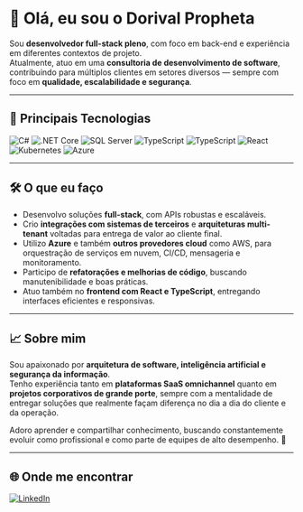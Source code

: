 # 👋 Olá, eu sou o Dorival Propheta  

Sou **desenvolvedor full-stack pleno**, com foco em back-end e experiência em diferentes contextos de projeto.  
Atualmente, atuo em uma **consultoria de desenvolvimento de software**, contribuindo para múltiplos clientes em setores diversos — sempre com foco em **qualidade, escalabilidade e segurança**.  

---

## 🚀 Principais Tecnologias  

![C#](https://img.shields.io/badge/C%23-239120?style=for-the-badge&logo=c-sharp&logoColor=white) ![.NET Core](https://img.shields.io/badge/.NET-512BD4?style=for-the-badge&logo=dotnet&logoColor=white) ![SQL Server](https://img.shields.io/badge/SQL%20Server-CC2927?style=for-the-badge&logo=microsoftsqlserver&logoColor=white) ![TypeScript](https://img.shields.io/badge/TypeScript-3178C6?style=for-the-badge&logo=typescript&logoColor=white) ![TypeScript](https://img.shields.io/badge/TypeScript-3178C6?style=for-the-badge&logo=typescript&logoColor=white) ![React](https://img.shields.io/badge/React-20232A?style=for-the-badge&logo=react&logoColor=61DAFB) ![Kubernetes](https://img.shields.io/badge/Kubernetes-326CE5?style=for-the-badge&logo=kubernetes&logoColor=white) ![Azure](https://img.shields.io/badge/Microsoft%20Azure-0078D4?style=for-the-badge&logo=microsoft-azure&logoColor=white)

---

## 🛠️ O que eu faço  

- Desenvolvo soluções **full-stack**, com APIs robustas e escaláveis.  
- Crio **integrações com sistemas de terceiros** e **arquiteturas multi-tenant** voltadas para entrega de valor ao cliente final.  
- Utilizo **Azure** e também **outros provedores cloud** como AWS, para orquestração de serviços em nuvem, CI/CD, mensageria e monitoramento.  
- Participo de **refatorações e melhorias de código**, buscando manutenibilidade e boas práticas.  
- Atuo também no **frontend com React e TypeScript**, entregando interfaces eficientes e responsivas.  

---

## 📈 Sobre mim  

Sou apaixonado por **arquitetura de software, inteligência artificial e segurança da informação**.  
Tenho experiência tanto em **plataformas SaaS omnichannel** quanto em **projetos corporativos de grande porte**, sempre com a mentalidade de entregar soluções que realmente façam diferença no dia a dia do cliente e da operação.  

Adoro aprender e compartilhar conhecimento, buscando constantemente evoluir como profissional e como parte de equipes de alto desempenho. 🚀  

---

## 🌐 Onde me encontrar  

[![LinkedIn](https://img.shields.io/badge/LinkedIn-0A66C2?style=for-the-badge&logo=linkedin&logoColor=white)](https://www.linkedin.com/in/dorival-neto)  
